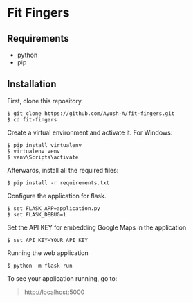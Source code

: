 # Fit Fingers

## Requirements
- python
- pip

## Installation
First, clone this repository.
```
$ git clone https://github.com/Ayush-A/fit-fingers.git
$ cd fit-fingers
```

Create a virtual environment and activate it.
For Windows:
```
$ pip install virtualenv
$ virtualenv venv
$ venv\Scripts\activate
```

Afterwards, install all the required files:
```
$ pip install -r requirements.txt
```

Configure the application for flask.
```
$ set FLASK_APP=application.py
$ set FLASK_DEBUG=1
```

Set the API KEY for embedding Google Maps in the application
```
$ set API_KEY=YOUR_API_KEY
```

Running the web application
```
$ python -m flask run
```

To see your application running, go to:
> http://localhost:5000
